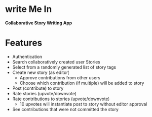 # write Me In
**Collaborative Story Writing App**

# Features
- Authentication
- Search collaboratively created user Stories
- Select from a randomly generated list of story tags
- Create new story (as editor)
    - Approve contributions from other users
    - Choose which contribution (if multiple) will be added to story
- Post (contribute) to story
- Rate stories (upvote/downvote)
- Rate contributions to stories (upvote/downvote)
    - 10 upvotes will instantiate post to story without editor approval
- See contributions that were not committed the story
